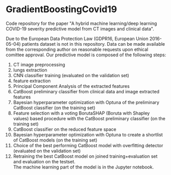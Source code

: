 # GradientBoostingCovid19
Code repository for the paper "A hybrid machine learning/deep learning COVID-19 severity predictive model from CT images and clinical data".

Due to the European Data Protection Law (GDPR16, European Union 2016-05-04) patients dataset is not in this repository. Data can be made available from the corresponding author on reasonable requests upon ethical comittee approval.
Our predictive model is composed of the following steps:
1) CT image preprocessing
2) lungs extraction
3) CNN classifier training (evaluated on the validation set)
4) feature extraction
5) Principal Component Analysis of the extracted features
6) CatBoost preliminary classifier from clinical data and image extracted features 
7) Bayesian hyperparameter optimization with Optuna of the preliminary CatBoost classifier (on the training set)
8) Feature selection with a voting BorutaSHAP (Boruta with Shapley values) based procedure with the CatBoost preliminary classifier (on the training set)
9) CatBoost classifier on the reduced feature space
10) Bayesian hyperparameter optimization with Optuna to create a shortlist of CatBoost models (on the training set)
11) Choice of the best performing CatBoost model with overfitting detector (evaluated on the validation set)
12) Retraining the best CatBoost model on joined training+evaluation set and evaluation on the testset.  
The machine learning part of the model is in the Jupyter notebook.

